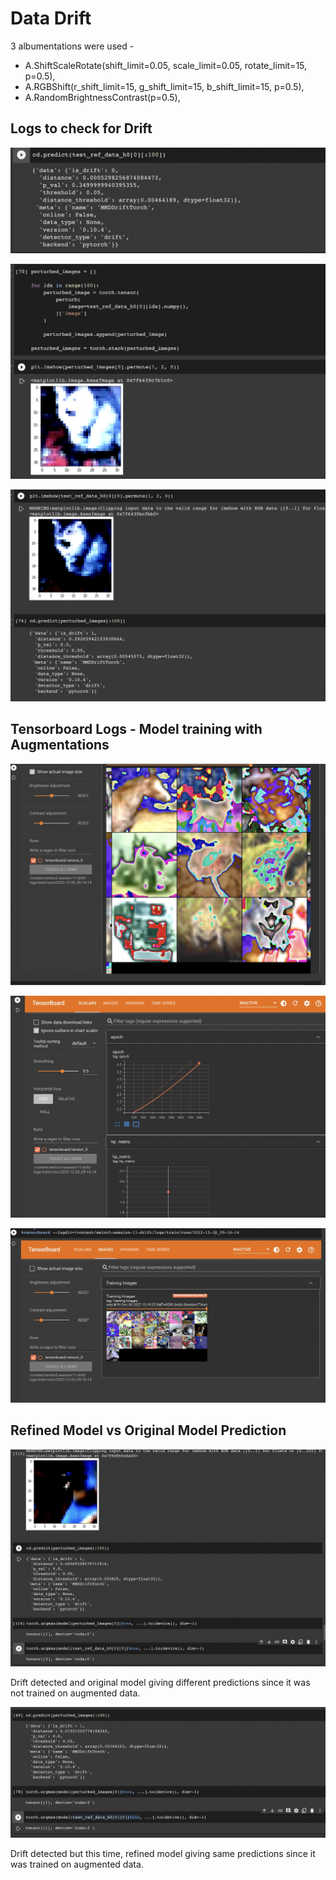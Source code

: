 # Data Drift

3 albumentations were used - 
  - A.ShiftScaleRotate(shift_limit=0.05, scale_limit=0.05, rotate_limit=15, p=0.5),
  - A.RGBShift(r_shift_limit=15, g_shift_limit=15, b_shift_limit=15, p=0.5),
  - A.RandomBrightnessContrast(p=0.5),
 
 ## Logs to check for Drift
 
 ![](1.png)
 
 ![](2.png)
 
 ![](3.png)
 
 ## Tensorboard Logs - Model training with Augmentations
 
 ![](4.png)
 
 ![](5.png)
 
 ![](6.png)
 
  ## Refined Model vs Original Model Prediction
  
   ![](8.png)
   
  Drift detected and original model giving different predictions since it was not trained on augmented data.
  
   ![](7.png)
    
  Drift detected but this time, refined model giving same predictions since it was trained on augmented data.
